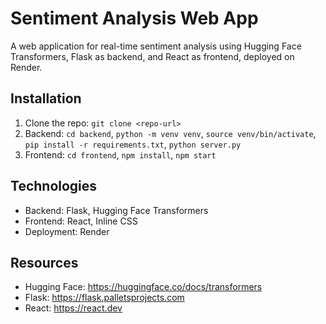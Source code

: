 # Sentiment Analysis Web App
A web application for real-time sentiment analysis using Hugging Face Transformers, Flask as backend, and React as frontend, deployed on Render.

## Installation
1. Clone the repo: `git clone <repo-url>`
2. Backend: `cd backend`, `python -m venv venv`, `source venv/bin/activate`, `pip install -r requirements.txt`, `python server.py`
3. Frontend: `cd frontend`, `npm install`, `npm start`

## Technologies
- Backend: Flask, Hugging Face Transformers
- Frontend: React, Inline CSS
- Deployment: Render

## Resources
- Hugging Face: https://huggingface.co/docs/transformers
- Flask: https://flask.palletsprojects.com
- React: https://react.dev